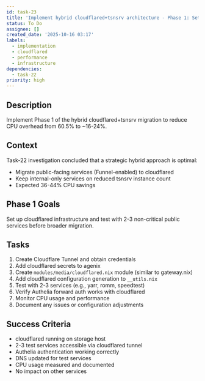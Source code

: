 ```yaml
---
id: task-23
title: 'Implement hybrid cloudflared+tsnsrv architecture - Phase 1: Setup and Testing'
status: To Do
assignee: []
created_date: '2025-10-16 03:17'
labels:
  - implementation
  - cloudflared
  - performance
  - infrastructure
dependencies:
  - task-22
priority: high
---
```


## Description

<!-- SECTION:DESCRIPTION:BEGIN -->
Implement Phase 1 of the hybrid cloudflared+tsnsrv migration to reduce CPU overhead from 60.5% to ~16-24%.

## Context

Task-22 investigation concluded that a strategic hybrid approach is optimal:
- Migrate public-facing services (Funnel-enabled) to cloudflared
- Keep internal-only services on reduced tsnsrv instance count
- Expected 36-44% CPU savings

## Phase 1 Goals

Set up cloudflared infrastructure and test with 2-3 non-critical public services before broader migration.

## Tasks

1. Create Cloudflare Tunnel and obtain credentials
2. Add cloudflared secrets to agenix
3. Create `modules/media/cloudflared.nix` module (similar to gateway.nix)
4. Add cloudflared configuration generation to `__utils.nix`
5. Test with 2-3 services (e.g., yarr, romm, speedtest)
6. Verify Authelia forward auth works with cloudflared
7. Monitor CPU usage and performance
8. Document any issues or configuration adjustments

## Success Criteria

- cloudflared running on storage host
- 2-3 test services accessible via cloudflared tunnel
- Authelia authentication working correctly
- DNS updated for test services
- CPU usage measured and documented
- No impact on other services
<!-- SECTION:DESCRIPTION:END -->
